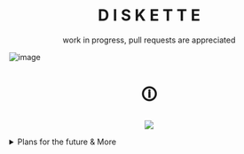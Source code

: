 <h1 align="center">D I S K E T T E</h1>
<p align="center">work in progress, pull requests are appreciated</p>

![image](https://github.com/SlippingGittys-Discord-Themes/Diskette/assets/76500838/d7660b93-7362-4ac5-9ac1-6473f5a08a29)


<h1 align="center">🛈</h1>
<p align="center">
  <img src="https://github.com/SlippingGittys-Discord-Themes/Diskette/assets/76500838/e11a60bd-8696-4f9c-be01-9033e494dad8" />
</p>


<details>
<summary>Plans for the future & More </summary>
  
- easily configurable color schemes 
  - it will be easy to make your own via variables supplied
    
- translucency support
  - you can’t have a terminal open without also being able to see your anime boobie wallpaper in the background
  
- several different icon & font options ootb

</details>
